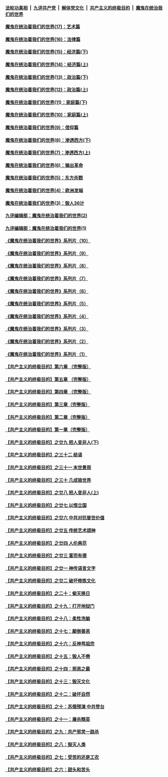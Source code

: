 

####  [法轮功真相](../../../../basic/blob/master/README.md?t=10220102) &nbsp;|&nbsp; [九评共产党](../../../../9ping.md/blob/master/README.md?t=10220102) &nbsp;|&nbsp; [解体党文化](../../../../jtdwh.md/blob/master/README.md?t=10220102)  &nbsp;|&nbsp; [共产主义的终极目的](../../../../gczydzjmd.md/blob/master/README.md?t=10220102) &nbsp;|&nbsp; [魔鬼在统治我们的世界](../../../../mgztzwmdsj.md/blob/master/README.md?t=10220102) 

#### [魔鬼在统治着我们的世界(17)：艺术篇](../pages/nsc422/n10499093.md?t=10220102) 

#### [魔鬼在统治着我们的世界(16)：法律篇](../pages/nsc422/n10485969.md?t=10220102) 

#### [魔鬼在统治着我们的世界(15)：经济篇(下)](../pages/nsc422/n10469975.md?t=10220102) 

#### [魔鬼在统治着我们的世界(14)：经济篇(上)](../pages/nsc422/n10457370.md?t=10220102) 

#### [魔鬼在统治着我们的世界(13)：政治篇(下)](../pages/nsc422/n10448270.md?t=10220102) 

#### [魔鬼在统治着我们的世界(12)：政治篇(上)](../pages/nsc422/n10444576.md?t=10220102) 

#### [魔鬼在统治着我们的世界(11)：家庭篇(下)](../pages/nsc422/n10440961.md?t=10220102) 

#### [魔鬼在统治着我们的世界(10)：家庭篇(上)](../pages/nsc422/n10435448.md?t=10220102) 

#### [魔鬼在统治着我们的世界(9)：信仰篇](../pages/nsc422/n10432159.md?t=10220102) 

#### [魔鬼在统治着我们的世界(8)：渗透西方(下)](../pages/nsc422/n10429603.md?t=10220102) 

#### [魔鬼在统治着我们的世界(7)：渗透西方(上)](../pages/nsc422/n10426013.md?t=10220102) 

#### [魔鬼在统治着我们的世界(6)：输出革命](../pages/nsc422/n10421536.md?t=10220102) 

#### [魔鬼在统治着我们的世界(5)：东方杀戮](../pages/nsc422/n10417707.md?t=10220102) 

#### [魔鬼在统治着我们的世界(4)：欧洲发端](../pages/nsc422/n10414890.md?t=10220102) 

#### [魔鬼在统治着我们的世界(3)：毁人36计](../pages/nsc422/n10411583.md?t=10220102) 

#### [九评编辑部：魔鬼在统治着我们的世界(2)](../pages/nsc422/n10410036.md?t=10220102) 

#### [九评编辑部：魔鬼在统治着我们的世界(1)](../pages/nsc422/n10406825.md?t=10220102) 

#### [《魔鬼在统治着我们的世界》系列片（10）](../pages/nsc422/n12292670.md?t=10220102) 

#### [《魔鬼在统治着我们的世界》系列片（9）](../pages/nsc422/n12290859.md?t=10220102) 

#### [《魔鬼在统治着我们的世界》系列片（8）](../pages/nsc422/n12287445.md?t=10220102) 

#### [《魔鬼在统治着我们的世界》系列片（7）](../pages/nsc422/n12283425.md?t=10220102) 

#### [《魔鬼在统治着我们的世界》系列片（6）](../pages/nsc422/n12282314.md?t=10220102) 

#### [《魔鬼在统治着我们的世界》系列片（5）](../pages/nsc422/n12281419.md?t=10220102) 

#### [《魔鬼在统治着我们的世界》系列片（4）](../pages/nsc422/n12274024.md?t=10220102) 

#### [《魔鬼在统治着我们的世界》系列片（3）](../pages/nsc422/n12271322.md?t=10220102) 

#### [《魔鬼在统治着我们的世界》系列片（2）](../pages/nsc422/n12269049.md?t=10220102) 

#### [《魔鬼在统治着我们的世界》系列片（1）](../pages/nsc422/n12267575.md?t=10220102) 

#### [【共产主义的终极目的】第六章 （完整版）](../pages/nsc422/n11428913.md?t=10220102) 

#### [【共产主义的终极目的】第五章 （完整版）](../pages/nsc422/n11428912.md?t=10220102) 

#### [【共产主义的终极目的】第四章 （完整版）](../pages/nsc422/n11428907.md?t=10220102) 

#### [【共产主义的终极目的】第三章（完整版）](../pages/nsc422/n11428848.md?t=10220102) 

#### [【共产主义的终极目的】第二章（完整版）](../pages/nsc422/n11428831.md?t=10220102) 

#### [【共产主义的终极目的】第一章（完整版）](../pages/nsc422/n11417651.md?t=10220102) 

#### [【共产主义的终极目的】之廿九 把人变非人(下)](../pages/nsc422/n11344140.md?t=10220102) 

#### [【共产主义的终极目的】之三十二 结语](../pages/nsc422/n11360535.md?t=10220102) 

#### [【共产主义的终极目的】之三十一 末世景观](../pages/nsc422/n11351129.md?t=10220102) 

#### [【共产主义的终极目的】之三十 几成狼世界](../pages/nsc422/n11348280.md?t=10220102) 

#### [【共产主义的终极目的】之廿八 把人变非人(上)](../pages/nsc422/n11340492.md?t=10220102) 

#### [【共产主义的终极目的】之廿七 以恨立国](../pages/nsc422/n11336944.md?t=10220102) 

#### [【共产主义的终极目的】之廿六 中共对抗普世价值](../pages/nsc422/n11324785.md?t=10220102) 

#### [【共产主义的终极目的】之廿五 传统艺术颂神](../pages/nsc422/n11296396.md?t=10220102) 

#### [【共产主义的终极目的】之廿四 人伦典范](../pages/nsc422/n11296397.md?t=10220102) 

#### [【共产主义的终极目的】之廿三 富而有德](../pages/nsc422/n11283598.md?t=10220102) 

#### [【共产主义的终极目的】之廿一 神传语言文字](../pages/nsc422/n11263265.md?t=10220102) 

#### [【共产主义的终极目的】之廿二 破坏修炼文化](../pages/nsc422/n11245728.md?t=10220102) 

#### [【共产主义的终极目的】之二十：偷天换日](../pages/nsc422/n11238846.md?t=10220102) 

#### [【共产主义的终极目的】之十九：打开地狱门](../pages/nsc422/n11206376.md?t=10220102) 

#### [【共产主义的终极目的】之十八：柔性洗脑](../pages/nsc422/n11199994.md?t=10220102) 

#### [【共产主义的终极目的】之十七：颠倒善恶](../pages/nsc422/n11179782.md?t=10220102) 

#### [【共产主义的终极目的】之十六：反神骂祖宗](../pages/nsc422/n11166798.md?t=10220102) 

#### [【共产主义的终极目的】之十五：毁人不倦](../pages/nsc422/n11166792.md?t=10220102) 

#### [【共产主义的终极目的】之十四：邪恶之最](../pages/nsc422/n11150249.md?t=10220102) 

#### [【共产主义的终极目的】之十三：毁灭文化](../pages/nsc422/n11135227.md?t=10220102) 

#### [【共产主义的终极目的】之十二：破坏自然](../pages/nsc422/n11135214.md?t=10220102) 

#### [【共产主义的终极目的】之十：苏俄预演 中共登台](../pages/nsc422/n11118424.md?t=10220102) 

#### [【共产主义的终极目的】之十一：屠杀精英](../pages/nsc422/n11118442.md?t=10220102) 

#### [【共产主义的终极目的】之九：共产邪灵一路杀](../pages/nsc422/n11114139.md?t=10220102) 

#### [【共产主义的终极目的】之八：毁灭人类](../pages/nsc422/n11108503.md?t=10220102) 

#### [【共产主义的终极目的】之七：受苦的还是工农](../pages/nsc422/n11101809.md?t=10220102) 

#### [【共产主义的终极目的】之六：甜头和苦头](../pages/nsc422/n11096971.md?t=10220102) 

